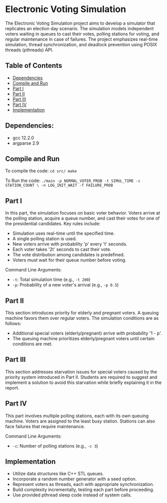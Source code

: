 # Electronic Voting Simulation

The Electronic Voting Simulation project aims to develop a simulator that replicates an election day scenario. The simulation models independent voters waiting in queues to cast their votes, polling stations for voting, and regular maintenance in case of failures. The project emphasizes real-time simulation, thread synchronization, and deadlock prevention using POSIX threads (pthreads) API.

## Table of Contents
- [Dependencies](#dependencies)
- [Compile and Run](#compile-and-run)
- [Part I](#part-i)
- [Part II](#part-ii)
- [Part III](#part-iii)
- [Part IV](#part-iv)
- [Implementation](#implementation)

## Dependencies:
- gcc 12.2.0
- argparse 2.9

## Compile and Run

To compile the code: 
``` cd src/ make ``` 

To Run the code:
``` ./main -p NORMAL_VOTER_PROB -t SIMUL_TIME -c STATION_COUNT \ -n LOG_INIT_WAIT -f FAILURE_PROB ```

## Part I

In this part, the simulation focuses on basic voter behavior. Voters arrive at the polling station, acquire a queue number, and cast their votes for one of the presidential candidates. Key rules include:

- Simulation uses real-time until the specified time.
- A single polling station is used.
- New voters arrive with probability 'p' every 't' seconds.
- Each voter takes '2t' seconds to cast their vote.
- The vote distribution among candidates is predefined.
- Voters must wait for their queue number before voting.

Command Line Arguments:
- `-t`: Total simulation time (e.g., `-t 200`)
- `-p`: Probability of a new voter's arrival (e.g., `-p 0.5`)

## Part II

This section introduces priority for elderly and pregnant voters. A queuing machine favors them over regular voters. The simulation conditions are as follows:

- Additional special voters (elderly/pregnant) arrive with probability '1 - p'.
- The queuing machine prioritizes elderly/pregnant voters until certain conditions are met.

## Part III

This section addresses starvation issues for special voters caused by the priority system introduced in Part II. Students are required to suggest and implement a solution to avoid this starvation while briefly explaining it in the report.

## Part IV

This part involves multiple polling stations, each with its own queuing machine. Voters are assigned to the least busy station. Stations can also face failures that require maintenance.

Command Line Arguments:
- `-c`: Number of polling stations (e.g., `-c 3`)


## Implementation

- Utilize data structures like C++ STL queues.
- Incorporate a random number generator with a seed option.
- Represent voters as threads, each with appropriate synchronization.
- Build complexity incrementally, testing each part before proceeding.
- Use provided pthread sleep code instead of system calls.
